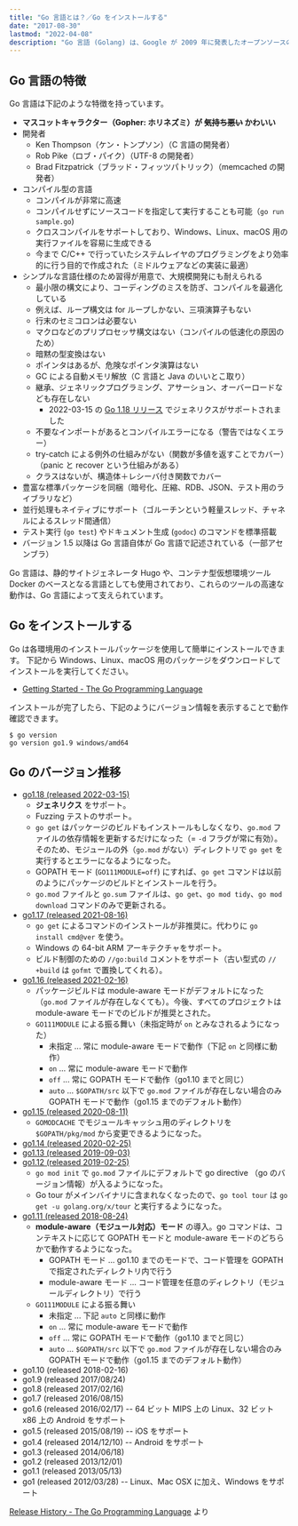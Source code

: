 ```yaml
---
title: "Go 言語とは？／Go をインストールする"
date: "2017-08-30"
lastmod: "2022-04-08"
description: "Go 言語 (Golang) は、Google が 2009 年に発表したオープンソースのプログラミング言語です。ここでは Go 言語の特徴と、インストール方法を紹介します。"
---
```


Go 言語の特徴
----

Go 言語は下記のような特徴を持っています。

* __マスコットキャラクター（Gopher: ホリネズミ）が ~~気持ち悪い~~ かわいい__
* 開発者
  * Ken Thompson（ケン・トンプソン）（C 言語の開発者）
  * Rob Pike（ロブ・パイク）（UTF-8 の開発者）
  * Brad Fitzpatrick（ブラッド・フィッツパトリック）（memcached の開発者）
* コンパイル型の言語
  * コンパイルが非常に高速
  * コンパイルせずにソースコードを指定して実行することも可能（`go run sample.go`)
  * クロスコンパイルをサポートしており、Windows、Linux、macOS 用の実行ファイルを容易に生成できる
  * 今まで C/C++ で行っていたシステムレイヤのプログラミングをより効率的に行う目的で作成された（ミドルウェアなどの実装に最適）
* シンプルな言語仕様のため習得が用意で、大規模開発にも耐えられる
  * 最小限の構文により、コーディングのミスを防ぎ、コンパイルを最適化している
  * 例えば、ループ構文は for ループしかない、三項演算子もない
  * 行末のセミコロンは必要ない
  * マクロなどのプリプロセッサ構文はない（コンパイルの低速化の原因のため）
  * 暗黙の型変換はない
  * ポインタはあるが、危険なポインタ演算はない
  * GC による自動メモリ解放（C 言語と Java のいいとこ取り）
  * 継承、ジェネリックプログラミング、アサーション、オーバーロードなども存在しない
    * 2022-03-15 の [Go 1.18 リリース](https://go.dev/doc/go1.18) でジェネリクスがサポートされました
  * 不要なインポートがあるとコンパイルエラーになる（警告ではなくエラー）
  * try-catch による例外の仕組みがない（関数が多値を返すことでカバー）（panic と recover という仕組みがある）
  * クラスはないが、構造体＋レシーバ付き関数でカバー
* 豊富な標準パッケージを同梱（暗号化、圧縮、RDB、JSON、テスト用のライブラリなど）
* 並行処理もネイティブにサポート（ゴルーチンという軽量スレッド、チャネルによるスレッド間通信）
* テスト実行 (`go test`) やドキュメント生成 (`godoc`) のコマンドを標準搭載
* バージョン 1.5 以降は Go 言語自体が Go 言語で記述されている（一部アセンブラ）

Go 言語は、静的サイトジェネレータ Hugo や、コンテナ型仮想環境ツール Docker のベースとなる言語としても使用されており、これらのツールの高速な動作は、Go 言語によって支えられています。


Go をインストールする
----

Go は各環境用のインストールパッケージを使用して簡単にインストールできます。
下記から Windows、Linux、macOS 用のパッケージをダウンロードしてインストールを実行してください。

- [Getting Started - The Go Programming Language](https://golang.org/doc/install)

インストールが完了したら、下記のようにバージョン情報を表示することで動作確認できます。

```console
$ go version
go version go1.9 windows/amd64
```


Go のバージョン推移
----

- [go1.18 (released 2022-03-15)](https://go.dev/doc/go1.18)
  - __ジェネリクス__ をサポート。
  - Fuzzing テストのサポート。
  - `go get` はパッケージのビルドもインストールもしなくなり、`go.mod` ファイルの依存情報を更新するだけになった（= `-d` フラグが常に有効）。そのため、モジュールの外（`go.mod` がない）ディレクトリで `go get` を実行するとエラーになるようになった。
  - GOPATH モード (`GO111MODULE=off`) にすれば、`go get` コマンドは以前のようにパッケージのビルドとインストールを行う。
  - `go.mod` ファイルと `go.sum` ファイルは、`go get`、`go mod tidy`、`go mod download` コマンドのみで更新される。
- [go1.17 (released 2021-08-16)](https://go.dev/doc/go1.17)
  - `go get` によるコマンドのインストールが非推奨に。代わりに `go install cmd@ver` を使う。
  - Windows の 64-bit ARM アーキテクチャをサポート。
  - ビルド制御のための `//go:build` コメントをサポート（古い型式の `// +build` は `gofmt` で置換してくれる）。
- [go1.16 (released 2021-02-16)](https://go.dev/doc/go1.16)
  - パッケージビルドは module-aware モードがデフォルトになった（`go.mod` ファイルが存在しなくても）。今後、すべてのプロジェクトは module-aware モードでのビルドが推奨とされた。
  - `GO111MODULE` による振る舞い（未指定時が `on` とみなされるようになった）
    - 未指定 ... 常に module-aware モードで動作（下記 `on` と同様に動作）
    - `on` ... 常に module-aware モードで動作
    - `off` ... 常に GOPATH モードで動作（go1.10 までと同じ）
    - `auto` ... `$GOPATH/src` 以下で `go.mod` ファイルが存在しない場合のみ GOPATH モードで動作（go1.15 までのデフォルト動作）
- [go1.15 (released 2020-08-11)](https://go.dev/doc/go1.15)
  - `GOMODCACHE` でモジュールキャッシュ用のディレクトリを `$GOPATH/pkg/mod` から変更できるようになった。
- [go1.14 (released 2020-02-25)](https://go.dev/doc/go1.14)
- [go1.13 (released 2019-09-03)](https://go.dev/doc/go1.13)
- [go1.12 (released 2019-02-25)](https://go.dev/doc/go1.12)
  - `go mod init` で `go.mod` ファイルにデフォルトで go directive （go のバージョン情報）が入るようになった。
  - Go tour がメインバイナリに含まれなくなったので、`go tool tour` は `go get -u golang.org/x/tour` と実行するようになった。
- [go1.11 (released 2018-08-24)](https://go.dev/doc/go1.11)
  - __module-aware（モジュール対応）モード__ の導入。go コマンドは、コンテキストに応じて GOPATH モードと module-aware モードのどちらかで動作するようになった。
    - GOPATH モード ... go1.10 までのモードで、コード管理を GOPATH で指定されたディレクトリ内で行う
    - module-aware モード ... コード管理を任意のディレクトリ（モジュールディレクトリ）で行う
  - `GO111MODULE` による振る舞い
    - 未指定 ... 下記 `auto` と同様に動作
    - `on` ... 常に module-aware モードで動作
    - `off` ... 常に GOPATH モードで動作（go1.10 までと同じ）
    - `auto` ... `$GOPATH/src` 以下で `go.mod` ファイルが存在しない場合のみ GOPATH モードで動作（go1.15 までのデフォルト動作）
- go1.10 (released 2018-02-16)
- go1.9 (released 2017/08/24)
- go1.8 (released 2017/02/16)
- go1.7 (released 2016/08/15)
- go1.6 (released 2016/02/17) -- 64 ビット MIPS 上の Linux、32 ビット x86 上の Android をサポート
- go1.5 (released 2015/08/19) -- iOS をサポート
- go1.4 (released 2014/12/10) -- Android をサポート
- go1.3 (released 2014/06/18)
- go1.2 (released 2013/12/01)
- go1.1 (released 2013/05/13)
- go1 (released 2012/03/28) -- Linux、Mac OSX に加え、Windows をサポート

[Release History - The Go Programming Language](https://golang.org/doc/devel/release.html) より

